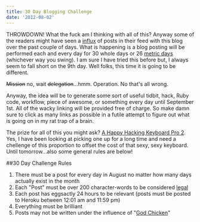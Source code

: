 ```yaml
---
title: 30 Day Blogging Challenge
date: '2012-08-02'
---
```


THROWDOWN! What the fuck am I thinking with all of this? Anyway some of the
readers might have seen a [influx][1] of posts in their feed with this blog
over the past couple of days. What is happening is a blog posting will be
performed each and every day for 30 whole days or 26 [metric days][3] (whichever way you swing).
I am sure I have tried this before but, I always seem to fall short on the 9th day.
Well folks, this time it is going to be different.

<strike>Mission</strike> no, wait <strike>delegation</strike>...hmm.
Operation. No that's all wrong.

Anyway, the idea will be to generate some sort of useful tidbit, hack,
Ruby code, workflow, piece of awesome, or something every day until
September 1st. All of the wacky linking will be provided free of charge. So make damn sure to
click as many links as possible in a futile attempt to figure out what
is going on in my rat trap of a brain.

The prize for all of this you might ask? [A Happy Hacking Keyboard Pro 2][2].
Yes, I have been looking at picking one up for a long time and need a
chellenge of this proportion to offset the cost of that sexy, sexy
keyboard. Until tomorrow...also some general rules are below!


##30 Day Challenge Rules

1. There must be a post for every day in August no matter how many days
   actually exist in the month
1. Each "Post" must be over 200 character-words to be considered
   [legal][4]
1. Each post has eggsactly 24 hours to be relevant (posts must be posted
   to Heroku between 12:01 am and 11:59 pm)
1. Everything must be brilliant
1. Posts may not be written under the influence of "[God Chicken][5]"

[1]: http://youtu.be/-JFfN5pKzFU
[2]: http://www.elitekeyboards.com/products.php?sub=pfu_keyboards,hhkbpro2&pid=pdkb400bn
[3]: https://en.wikipedia.org/wiki/Metric_time
[4]: http://cloudbacon.com
[5]: http://www.theonion.com/articles/chickfila-debuts-new-homophobic-sandwich,28888/
